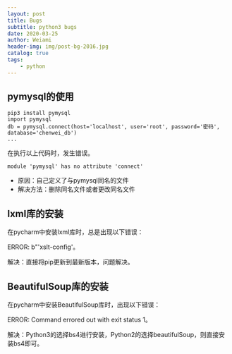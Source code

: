 ```yaml
---
layout: post
title: Bugs
subtitle: python3 bugs
date: 2020-03-25
author: Weiami
header-img: img/post-bg-2016.jpg
catalog: true
tags:
    - python
---
```


## pymysql的使用

```
pip3 install pymysql
import pymysql
db = pymysql.connect(host='localhost', user='root', password='密码', database='chenwei_db')
...
```

在执行以上代码时，发生错误。

```
module 'pymysql' has no attribute 'connect'
```

* 原因：自己定义了与pymysql同名的文件
* 解决方法：删除同名文件或者更改同名文件

## lxml库的安装

在pycharm中安装lxml库时，总是出现以下错误：

ERROR: b"'xslt-config'。

解决：直接将pip更新到最新版本，问题解决。

## BeautifulSoup库的安装

在pycharm中安装BeautifulSoup库时，出现以下错误：

ERROR: Command errored out with exit status 1。

解决：Python3的选择bs4进行安装，Python2的选择beautifulSoup，则直接安装bs4即可。





